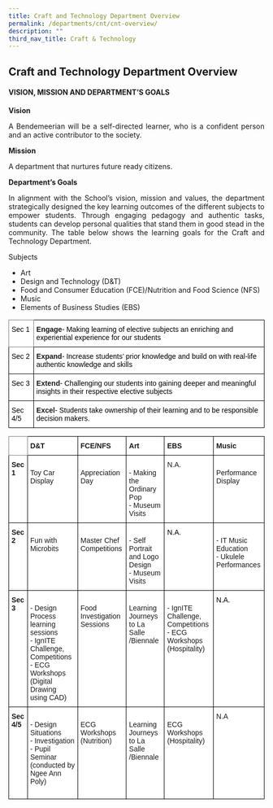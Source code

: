 ```yaml
---
title: Craft and Technology Department Overview
permalink: /departments/cnt/cnt-overview/
description: ""
third_nav_title: Craft & Technology
---
```

## **Craft and Technology Department Overview**

#### VISION, MISSION AND DEPARTMENT’S GOALS

**Vision**

<p style="text-align:justify">A Bendemeerian will be a self-directed learner, who is a confident person and an active contributor to the society.</p>

**Mission**

A department that nurtures future ready citizens.

**Department’s Goals**

<p style="text-align:justify">In alignment with the School’s vision, mission and values, the department strategically designed the key learning outcomes of the different subjects to empower students. Through engaging pedagogy and authentic tasks, students can develop personal qualities that stand them in good stead in the community. The table below shows the learning goals for the Craft and Technology Department.</p>

Subjects
* Art
* Design and Technology (D&T)
* Food and Consumer Education (FCE)/Nutrition and Food Science (NFS)
* Music
* Elements of Business Studies (EBS)

<style type="text/css">
.tg  {border-collapse:collapse;border-spacing:0;}
.tg td{border-color:black;border-style:solid;border-width:1px;font-family:Arial, sans-serif;font-size:14px;
  overflow:hidden;padding:10px 5px;word-break:normal;}
.tg th{border-color:black;border-style:solid;border-width:1px;font-family:Arial, sans-serif;font-size:14px;
  font-weight:normal;overflow:hidden;padding:10px 5px;word-break:normal;}
.tg .tg-jxgv{background-color:#FFF;border-color:inherit;text-align:left;vertical-align:top}
.tg .tg-dgl5{background-color:#FFF;font-weight:bold;text-align:left;vertical-align:top}
.tg .tg-ktyi{background-color:#FFF;text-align:left;vertical-align:top}
</style>
<table class="tg">
<thead>
  <tr>
    <th class="tg-jxgv"><span style="font-weight:400;color:#000">Sec 1</span></th>
    <th class="tg-dgl5">Engage<span style="font-weight:400;color:#000">- Making learning of elective subjects an enriching and experiential experience for our students</span></th>
  </tr>
</thead>
<tbody>
  <tr>
    <td class="tg-ktyi"><span style="font-weight:400;color:#000">Sec 2</span></td>
    <td class="tg-dgl5">Expand<span style="font-weight:400;color:#000">- Increase students’ prior knowledge and build on with real-life authentic knowledge and skills</span></td>
  </tr>
  <tr>
    <td class="tg-ktyi"><span style="font-weight:400;color:#000">Sec 3</span></td>
    <td class="tg-dgl5">Extend<span style="font-weight:400;color:#000">- Challenging our students into gaining deeper and meaningful insights in their respective elective subjects</span></td>
  </tr>
  <tr>
    <td class="tg-ktyi"><span style="font-weight:400;color:#000">Sec 4/5</span></td>
    <td class="tg-dgl5">Excel<span style="font-weight:400;color:#000">- Students take ownership of their learning and to be responsible decision makers.</span></td>
  </tr>
</tbody>
</table>

<style type="text/css">
.tg  {border-collapse:collapse;border-spacing:0;}
.tg td{border-color:black;border-style:solid;border-width:1px;font-family:Arial, sans-serif;font-size:14px;
  overflow:hidden;padding:10px 5px;word-break:normal;}
.tg th{border-color:black;border-style:solid;border-width:1px;font-family:Arial, sans-serif;font-size:14px;
  font-weight:normal;overflow:hidden;padding:10px 5px;word-break:normal;}
.tg .tg-pdeq{background-color:#FFF;border-color:inherit;font-weight:bold;text-align:left;vertical-align:top}
.tg .tg-dgl5{background-color:#FFF;font-weight:bold;text-align:left;vertical-align:top}
.tg .tg-ktyi{background-color:#FFF;text-align:left;vertical-align:top}
</style>
<table class="tg">
<thead>
  <tr>
    <th class="tg-pdeq"></th>
    <th class="tg-dgl5">D&amp;T</th>
    <th class="tg-dgl5">FCE/NFS</th>
    <th class="tg-dgl5">Art</th>
    <th class="tg-dgl5">EBS</th>
    <th class="tg-dgl5">Music</th>
  </tr>
</thead>
<tbody>
  <tr>
    <td class="tg-dgl5">Sec 1</td>
    <td class="tg-ktyi"><br>Toy Car Display<br></td>
    <td class="tg-ktyi"><br>Appreciation Day<br></td>
    <td class="tg-ktyi"><br>- Making the Ordinary Pop<br>- Museum Visits<br></td>
    <td class="tg-ktyi"><span style="background-color:initial">N.A.</span><br></td>
    <td class="tg-ktyi"><br>Performance Display<br></td>
  </tr>
  <tr>
    <td class="tg-dgl5">Sec 2</td>
    <td class="tg-ktyi"><br>Fun with Microbits<br></td>
    <td class="tg-ktyi"><br>Master Chef Competitions<br></td>
    <td class="tg-ktyi"><br><span style="background-color:initial">- Self Portrait and Logo Design</span><br><span style="background-color:initial">- Museum Visits</span><br></td>
    <td class="tg-ktyi"><span style="font-weight:400;color:#000">N.A.</span></td>
    <td class="tg-ktyi"><br>- IT Music Education<br>- Ukulele Performances<br></td>
  </tr>
  <tr>
    <td class="tg-dgl5">Sec 3</td>
    <td class="tg-ktyi"><br>- Design Process learning sessions<br>- IgnITE Challenge, Competitions<br>- ECG Workshops (Digital Drawing using CAD)<br></td>
    <td class="tg-ktyi"><br>Food Investigation Sessions<br></td>
    <td class="tg-ktyi"><br>Learning Journeys to La Salle /Biennale<br></td>
    <td class="tg-ktyi"><br>- IgnITE Challenge, Competitions<br>- ECG Workshops (Hospitality) <br></td>
    <td class="tg-ktyi"><span style="font-weight:400;color:#000">N.A.</span></td>
  </tr>
  <tr>
    <td class="tg-dgl5">Sec 4/5</td>
    <td class="tg-ktyi"><br>- Design Situations<br>- Investigation<br><span style="background-color:initial">- Pupil Seminar (conducted by Ngee Ann Poly) </span><br><br></td>
    <td class="tg-ktyi"><br>ECG Workshops (Nutrition) <br></td>
    <td class="tg-ktyi"><br>Learning Journeys to La Salle /Biennale<br></td>
    <td class="tg-ktyi"><br>ECG Workshops (Hospitality) <br></td>
    <td class="tg-ktyi"><span style="background-color:initial">N.A</span></td>
  </tr>
</tbody>
</table>